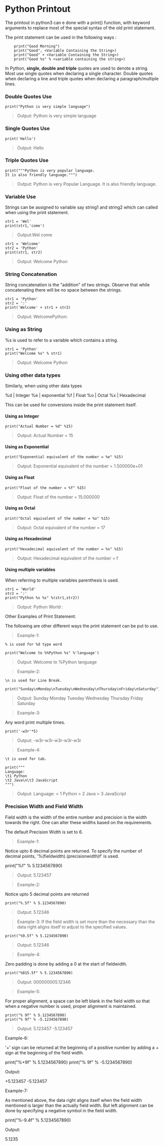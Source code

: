 # Python Printout

The printout in python3 can e done with a print() function, with keyword arguments to replace most of the special syntax of the old print statement.

The print statement can be used in the following ways :

```python3
    print("Good Morning")
    print("Good", <Variable Containing the String>)
    print("Good" + <Variable Containing the String>)
    print("Good %s" % <variable containing the string>)
```

In Python, __single, double and triple__ quotes are used to denote a string. Most use single quotes when declaring a single character. Double quotes when declaring a line and triple quotes when declaring a paragraph/multiple lines.

### Double Quotes Use

```python3
print("Python is very simple language")
```

> Output:
> Python is very simple language

### Single Quotes Use

```python3
print('Hello')
```

> Output:
> Hello

### Triple Quotes Use

```python3
print("""Python is very popular language.
It is also friendly language.""")
```

>Output:
Python is very Popular Language.
It is also friendly language.

### Variable Use

Strings can be assigned to variable say string1 and string2 which can called when using the print statement.

```python3
str1 = 'Wel'
print(str1,'come')
```

> Output:Wel come

```python3
str1 = 'Welcome'
str2 = 'Python'
print(str1, str2)
```

> Output: Welcome Python

### String Concatenation

String concatenation is the "addition" of two strings. Observe that while concatenating there will be no space between the strings.

```python3
str1 = 'Python'
str2 = ':'
print('Welcome' + str1 + str2)
```

> Output: WelcomePython:

### Using as String

%s is used to refer to a variable which contains a string.

```python3
str1 = 'Python'
print("Welcome %s" % str1)
```

> Output: Welcome Python

### Using other data types

Similarly, when using other data types

%d | Integer
%e | exponential
%f | Float
%o | Octal
%x | Hexadecimal

This can be used for conversions inside the print statement itself.

#### Using as Integer

```python3
print("Actual Number = %d" %15)
```

> Output: Actual Number = 15

#### Using as Exponential

```python3
print("Exponential equivalent of the number = %e" %15)
```

> Output: Exponential equivalent of the number = 1.500000e+01

#### Using as Float

```python3
print("Float of the number = %f" %15)
```

> Output: Float of the number = 15.000000

#### Using as Octal

```python3
print("Octal equivalent of the number = %o" %15)
```

> Output: Octal equivalent of the number = 17

#### Using as Hexadecimal

```python3
print("Hexadecimal equivalent of the number = %x" %15)
```

> Output: Hexadecimal equivalent of the number = f

#### Using multiple variables

When referring to multiple variables parenthesis is used.

```python3
str1 = 'World'
str2 = ':'
print("Python %s %s" %(str1,str2))
```

> Output: Python World :

Other Examples of Print Statement:

The following are other different ways the print statement can be put to use.

> Example-1:

```python3
% is used for %d type word

print("Welcome to %%Python %s" %'language')
```

> Output: Welcome to %Python language

> Example-2:

```python3
\n is used for Line Break.

print("Sunday\nMonday\nTuesday\nWednesday\nThursday\nFriday\nSaturday")
```


> Output:
> Sunday
> Monday
> Tuesday
> Wednesday
> Thursday
> Friday
> Saturday

> Example-3:

Any word print multiple times.

```python3
print('-w3r'*5)
```

> Output: -w3r-w3r-w3r-w3r-w3r

> Example-4:

```python3
\t is used for tab.

print("""
Language:
\t1 Python
\t2 Java\n\t3 JavaScript
""")
```

> Output: Language:
      >  1 Python
      >  2 Java
      >  3 JavaScript

### Precision Width and Field Width

Field width is the width of the entire number and precision is the width towards the right. One can alter these widths based on the requirements.

The default Precision Width is set to 6.

> Example-1:

Notice upto 6 decimal points are returned. To specify the number of decimal points, '%(fieldwidth).(precisionwidth)f' is used.

print("%f" % 5.1234567890)


> Output: 5.123457

> Example-2:

Notice upto 5 decimal points are returned

```python3
print("%.5f" % 5.1234567890)
```

> Output: 5.12346

> Example-3:
If the field width is set more than the necessary than the data right aligns itself to adjust to the specified values.

```python3
print("%9.5f" % 5.1234567890)
```

> Output:  5.12346

> Example-4:

Zero padding is done by adding a 0 at the start of fieldwidth.
```python3
print("%015.5f" % 5.1234567890)
```

> Output: 000000005.12346

> Example-5:

For proper alignment, a space can be left blank in the field width so that when a negative number is used, proper alignment is maintained.
```python3
print("% 9f" % 5.1234567890)
print("% 9f" % -5.1234567890)
```

> Output: 5.123457
          -5.123457

Example-6:

'+' sign can be returned at the beginning of a positive number by adding a + sign at the beginning of the field width.

print("%+9f" % 5.1234567890)
print("% 9f" % -5.1234567890)



Output:

+5.123457
-5.123457

Example-7:

As mentioned above, the data right aligns itself when the field width mentioned is larger than the actually field width. But left alignment can be done by specifying a negative symbol in the field width.

print("%-9.4f" % 5.1234567890)



Output:

5.1235   
